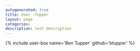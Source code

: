 ```yaml
---
autogenerated: true
title: User ›Tupper
layout: page
categories: 
description: test description
---
```


{% include user-box name='Ben Tupper' github='btupper' %}
